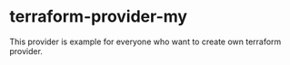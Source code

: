 # terraform-provider-my

This provider is example for everyone who want to create own terraform provider.

